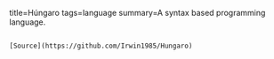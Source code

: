 title=Húngaro
tags=language
summary=A syntax based programming language.
~~~~~~

[Source](https://github.com/Irwin1985/Hungaro)

